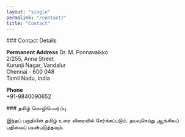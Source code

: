 ```yaml
---
layout: "single"
permalink: "/contact/"
title: "Contact"
---
```

<div class="lang-content lang-en" markdown="1">
### Contact Details

**Permanent Address**
Dr. M. Ponnavaikko  
2/255, Anna Street  
Kurunji Nagar, Vandalur  
Chennai - 600 048  
Tamil Nadu, India

**Phone**  
+91-9840090652
</div>

<div class="lang-content lang-ta" markdown="1">
### தமிழ் மொழிபெயர்ப்பு

இந்தப் பகுதியின் தமிழ் உரை விரைவில் சேர்க்கப்படும். தயவுசெய்து ஆங்கிலப் பதிவைப் பயன்படுத்தவும்.
</div>
